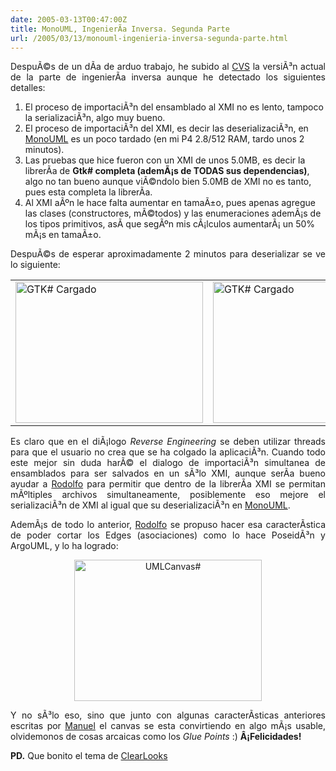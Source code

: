 ```yaml
---
date: 2005-03-13T00:47:00Z
title: MonoUML, IngenierÃ­a Inversa. Segunda Parte
url: /2005/03/13/monouml-ingenieria-inversa-segunda-parte.html
---
```


<div style="clear:both;"></div>
<p align="justify">DespuÃ©s de un dÃ­a de arduo trabajo, he subido al <a href="http://sourceforge.net/cvs/?group_id=115334">CVS</a> la versiÃ³n actual de la parte de ingenierÃ­a inversa aunque he detectado los siguientes detalles:</p>
<ol>
<li>El proceso de importaciÃ³n del ensamblado al XMI no es lento, tampoco la serializaciÃ³n, algo muy bueno.
</li>
<li>El proceso de importaciÃ³n del XMI, es decir las deserializaciÃ³n, en <a href="http://monouml.sf.net">MonoUML</a> es un poco tardado (en mi P4 2.8/512 RAM, tardo unos 2 minutos).
</li>
<li>Las pruebas que hice fueron con un XMI de unos 5.0MB, es decir la librerÃ­a de <span style="font-weight:bold;">Gtk# completa (ademÃ¡s de TODAS sus dependencias)</span>, algo no tan bueno aunque viÃ©ndolo bien 5.0MB de XMI no es tanto, pues esta completa la librerÃ­a.
</li>
<li>Al XMI aÃºn le hace falta aumentar en tamaÃ±o, pues apenas agregue las clases (constructores, mÃ©todos) y las enumeraciones ademÃ¡s de los tipos primitivos, asÃ­ que segÃºn mis cÃ¡lculos aumentarÃ¡ un 50% mÃ¡s en tamaÃ±o.
</li>
</ol>
<p align="justify">DespuÃ©s de esperar aproximadamente 2 minutos para deserializar se ve lo siguiente:</p>
<table align="center" border="0" width="80%">
<tr>
<td width="50%"><a href="http://www.geocities.com/k4rny/imgs/2005_mar_13/reveng1.png"><img src="http://www.geocities.com/k4rny/imgs/2005_mar_13/reveng1.png" border="0" width="300" height="226" alt="GTK# Cargado" title="GTK# Cargado"/></a></td>
<td width="50%"><a href="http://www.geocities.com/k4rny/imgs/2005_mar_13/reveng0.png"><img src="http://www.geocities.com/k4rny/imgs/2005_mar_13/reveng0.png" border="0" width="300" height="226" alt="GTK# Cargado" title="GTK# Cargado"/></a></td>
</tr>
</table>
<p align="justify">Es claro que en el diÃ¡logo <span style="font-style:italic;">Reverse Engineering</span> se deben utilizar threads para que el usuario no crea que se ha colgado la aplicaciÃ³n. Cuando todo este mejor sin duda harÃ© el dialogo de importaciÃ³n simultanea de ensamblados para ser salvados en un sÃ³lo XMI, aunque serÃ­a bueno ayudar a <a href="http://rodolfocampero.blogspot.com">Rodolfo</a> para permitir que dentro de la librerÃ­a XMI se permitan mÃºltiples archivos simultaneamente, posiblemente eso mejore el serializaciÃ³n de XMI al igual que su deserializaciÃ³n en <a href="http://monouml.sf.net">MonoUML</a>.</p>
<p align="justify">AdemÃ¡s de todo lo anterior, <a href="http://rodolfocampero.blogspot.com">Rodolfo</a> se propuso hacer esa caracterÃ­stica de poder cortar los Edges (asociaciones) como lo hace PoseidÃ³n y ArgoUML, y lo ha logrado:</p>
<p align="center"><a href="http://www.geocities.com/k4rny/imgs/2005_mar_13/canvassharp.png"><img width="300" height="226" border="0" src="http://www.geocities.com/k4rny/imgs/2005_mar_13/canvassharp.png" alt="UMLCanvas#" title="UMLCanvas#"/></a></p>
<p align="justify">Y no sÃ³lo eso, sino que junto con algunas caracterÃ­sticas anteriores escritas por <a href="http://ceronman.blogspot.com">Manuel</a> el canvas se esta convirtiendo en algo mÃ¡s usable, olvidemonos de cosas arcaicas como los <span style="font-style:italic;">Glue Points</span> :) <span style="font-weight:bold;">Â¡Felicidades!</span></p>
<p><span style="font-weight:bold;">PD.</span> Que bonito el tema de <a href="http://gnome-look.org/content/show.php?content=21369">ClearLooks</a></p>
<div style="clear:both; padding-bottom: 0.25em;"></div>

